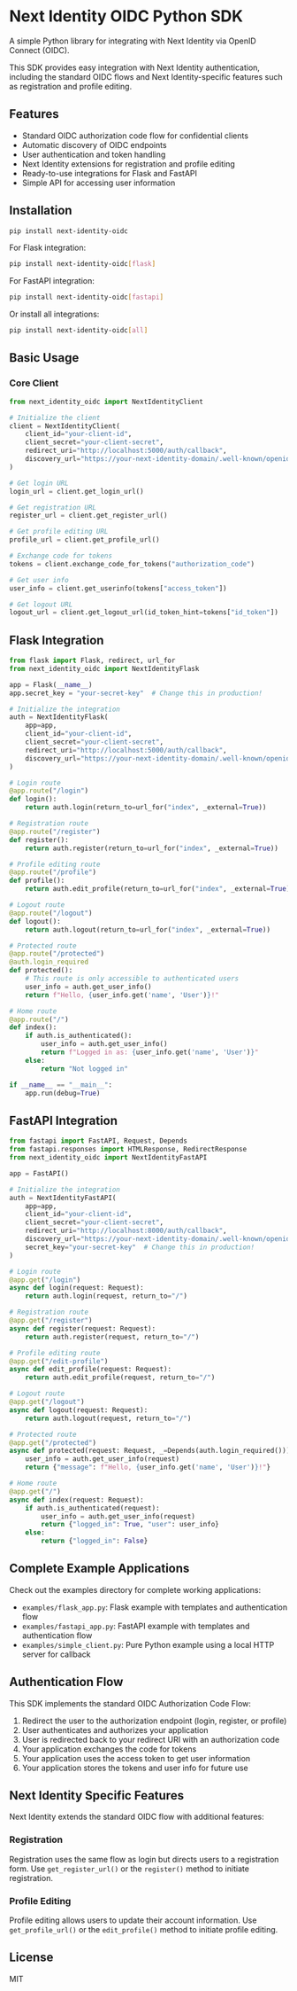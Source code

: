 # Next Identity OIDC Python SDK

A simple Python library for integrating with Next Identity via OpenID Connect (OIDC).

This SDK provides easy integration with Next Identity authentication, including the standard OIDC flows and Next Identity-specific features such as registration and profile editing.

## Features

- Standard OIDC authorization code flow for confidential clients
- Automatic discovery of OIDC endpoints
- User authentication and token handling
- Next Identity extensions for registration and profile editing
- Ready-to-use integrations for Flask and FastAPI
- Simple API for accessing user information

## Installation

```bash
pip install next-identity-oidc
```

For Flask integration:

```bash
pip install next-identity-oidc[flask]
```

For FastAPI integration:

```bash
pip install next-identity-oidc[fastapi]
```

Or install all integrations:

```bash
pip install next-identity-oidc[all]
```

## Basic Usage

### Core Client

```python
from next_identity_oidc import NextIdentityClient

# Initialize the client
client = NextIdentityClient(
    client_id="your-client-id",
    client_secret="your-client-secret",
    redirect_uri="http://localhost:5000/auth/callback",
    discovery_url="https://your-next-identity-domain/.well-known/openid-configuration"
)

# Get login URL
login_url = client.get_login_url()

# Get registration URL
register_url = client.get_register_url()

# Get profile editing URL
profile_url = client.get_profile_url()

# Exchange code for tokens
tokens = client.exchange_code_for_tokens("authorization_code")

# Get user info
user_info = client.get_userinfo(tokens["access_token"])

# Get logout URL
logout_url = client.get_logout_url(id_token_hint=tokens["id_token"])
```

## Flask Integration

```python
from flask import Flask, redirect, url_for
from next_identity_oidc import NextIdentityFlask

app = Flask(__name__)
app.secret_key = "your-secret-key"  # Change this in production!

# Initialize the integration
auth = NextIdentityFlask(
    app=app,
    client_id="your-client-id",
    client_secret="your-client-secret",
    redirect_uri="http://localhost:5000/auth/callback",
    discovery_url="https://your-next-identity-domain/.well-known/openid-configuration"
)

# Login route
@app.route("/login")
def login():
    return auth.login(return_to=url_for("index", _external=True))

# Registration route
@app.route("/register")
def register():
    return auth.register(return_to=url_for("index", _external=True))

# Profile editing route
@app.route("/profile")
def profile():
    return auth.edit_profile(return_to=url_for("index", _external=True))

# Logout route
@app.route("/logout")
def logout():
    return auth.logout(return_to=url_for("index", _external=True))

# Protected route
@app.route("/protected")
@auth.login_required
def protected():
    # This route is only accessible to authenticated users
    user_info = auth.get_user_info()
    return f"Hello, {user_info.get('name', 'User')}!"

# Home route
@app.route("/")
def index():
    if auth.is_authenticated():
        user_info = auth.get_user_info()
        return f"Logged in as: {user_info.get('name', 'User')}"
    else:
        return "Not logged in"

if __name__ == "__main__":
    app.run(debug=True)
```

## FastAPI Integration

```python
from fastapi import FastAPI, Request, Depends
from fastapi.responses import HTMLResponse, RedirectResponse
from next_identity_oidc import NextIdentityFastAPI

app = FastAPI()

# Initialize the integration
auth = NextIdentityFastAPI(
    app=app,
    client_id="your-client-id",
    client_secret="your-client-secret",
    redirect_uri="http://localhost:8000/auth/callback",
    discovery_url="https://your-next-identity-domain/.well-known/openid-configuration",
    secret_key="your-secret-key"  # Change this in production!
)

# Login route
@app.get("/login")
async def login(request: Request):
    return auth.login(request, return_to="/")

# Registration route
@app.get("/register")
async def register(request: Request):
    return auth.register(request, return_to="/")

# Profile editing route
@app.get("/edit-profile")
async def edit_profile(request: Request):
    return auth.edit_profile(request, return_to="/")

# Logout route
@app.get("/logout")
async def logout(request: Request):
    return auth.logout(request, return_to="/")

# Protected route
@app.get("/protected")
async def protected(request: Request, _=Depends(auth.login_required())):
    user_info = auth.get_user_info(request)
    return {"message": f"Hello, {user_info.get('name', 'User')}!"}

# Home route
@app.get("/")
async def index(request: Request):
    if auth.is_authenticated(request):
        user_info = auth.get_user_info(request)
        return {"logged_in": True, "user": user_info}
    else:
        return {"logged_in": False}
```

## Complete Example Applications

Check out the examples directory for complete working applications:

- `examples/flask_app.py`: Flask example with templates and authentication flow
- `examples/fastapi_app.py`: FastAPI example with templates and authentication flow
- `examples/simple_client.py`: Pure Python example using a local HTTP server for callback

## Authentication Flow

This SDK implements the standard OIDC Authorization Code Flow:

1. Redirect the user to the authorization endpoint (login, register, or profile)
2. User authenticates and authorizes your application
3. User is redirected back to your redirect URI with an authorization code
4. Your application exchanges the code for tokens
5. Your application uses the access token to get user information
6. Your application stores the tokens and user info for future use

## Next Identity Specific Features

Next Identity extends the standard OIDC flow with additional features:

### Registration

Registration uses the same flow as login but directs users to a registration form. 
Use `get_register_url()` or the `register()` method to initiate registration.

### Profile Editing

Profile editing allows users to update their account information.
Use `get_profile_url()` or the `edit_profile()` method to initiate profile editing.

## License

MIT
